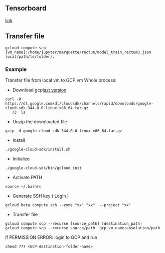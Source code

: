 ## Tensorboard

[link](https://cs.brown.edu/courses/csci1430/proj4/gcp-guide/)


## Transfer file
```
gcloud compute scp [vm_name]:/home/jupyter/marquette/rectum/model_train_rectum3.json local/path/to/folder/.

```
### Example
Transfer file from local vm to GCP vm
Whole process:
- Download gcp[last version](https://cloud.google.com/sdk/docs/quickstart)
```
curl -O https://dl.google.com/dl/cloudsdk/channels/rapid/downloads/google-cloud-sdk-344.0.0-linux-x86_64.tar.gz
   73  ls
```

- Unzip the downloaded file
```
gzip -d google-cloud-sdk-344.0.0-linux-x86_64.tar.gz 
```

- Install
```
./google-cloud-sdk/install.sh
```

- Initialize
```
./google-cloud-sdk/bin/gcloud init
```

- Activate PATH
```
source ~/.bashrc
```

- Generate SSH key ( Login )
```
gcloud beta compute ssh --zone "xx" "xx"  --project "xx"
```

- Transfer file
```
gcloud compute scp --recurse [source_path] [destination_path]
gcloud compute scp --recurse source/path  gcp_vm_name:absolution/path
```

If PERMISSION ERROR:
login to GCP and run
```
chmod 777 <GCP-destination-folder-name>
```
